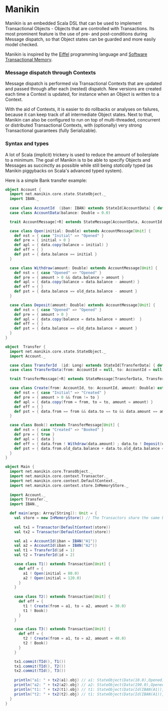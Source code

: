 # Manikin
Manikin is an embedded Scala DSL that can be used to implement Transactional Objects - Objects that are controlled with Transactions.
Its most prominent feature is the use of pre- and post-conditions during Message dispatch, so that Object states can be guarded and more easily model checked.

Manikin is inspired by the [Eiffel](https://www.eiffel.com) programming language and [Software Transactional Memory](https://en.wikipedia.org/wiki/Software_transactional_memory).

### Message dispatch through Contexts
Message dispatch is performed via Transactional Contexts that are updated and passed through after each (nested) dispatch.
New versions are created each time a Context is updated, for instance when an Object is written to a Context.

With the aid of Contexts, it is easier to do rollbacks or analyses on failures, because it can keep track of all intermediate Object states.
Next to that, Manikin can also be configured to run on top of multi-threaded, concurrent or distributed Transactional Contexts, with (optionally) very strong Transactional guarantees (fully Serializable).  
                                                           
### Syntax and types
A lot of Scala (implicit) trickery is used to reduce the amount of boilerplate to a minimum. 
The goal of Manikin is to be able to specify Objects and Messages as succinctly as possible while still being *statically* typed (as Manikin piggybacks on Scala's advanced typed system). 

Here is a simple Bank transfer example:
```scala
object Account {
  import net.manikin.core.state.StateObject._
  import IBAN._
  
  case class AccountId  (iban: IBAN) extends StateId[AccountData] { def initData = AccountData() }
  case class AccountData(balance: Double = 0.0)

  trait AccountMessage[+R] extends StateMessage[AccountData, AccountId, R]

  case class Open(initial: Double) extends AccountMessage[Unit] {
    def nst = { case "Initial" => "Opened" }
    def pre = { initial > 0 }
    def apl = { data.copy(balance = initial) }
    def eff = { }
    def pst = { data.balance == initial }
  }

  case class Withdraw(amount: Double) extends AccountMessage[Unit] {
    def nst = { case "Opened" => "Opened" }
    def pre = { amount > 0 && data.balance > amount }
    def apl = { data.copy(balance = data.balance - amount) }
    def eff = { }
    def pst = { data.balance == old_data.balance - amount }
  }

  case class Deposit(amount: Double) extends AccountMessage[Unit] {
    def nst = { case "Opened" => "Opened" }
    def pre = { amount > 0 }
    def apl = { data.copy(balance = data.balance + amount)  }
    def eff = { }
    def pst = { data.balance == old_data.balance + amount }
  }
}
```
```scala
object  Transfer {
  import net.manikin.core.state.StateObject._
  import Account._

  case class TransferId  (id: Long) extends StateId[TransferData] { def initData = TransferData() }
  case class TransferData(from: AccountId = null, to: AccountId = null, amount: Double = 0.0)

  trait TransferMessage[+R] extends StateMessage[TransferData, TransferId, R]

  case class Create(from: AccountId, to: AccountId, amount: Double) extends TransferMessage[Unit] {
    def nst = { case "Initial" => "Created" }
    def pre = { amount > 0 && from != to }
    def apl = { data.copy(from = from, to = to, amount = amount) }
    def eff = { }
    def pst = { data.from == from && data.to == to && data.amount == amount }
  }

  case class Book() extends TransferMessage[Unit] {
    def nst = { case "Created" => "Booked" }
    def pre = { true }
    def apl = { data }
    def eff = { data.from ! Withdraw(data.amount) ; data.to ! Deposit(data.amount)  }
    def pst = { data.from.old_data.balance + data.to.old_data.balance == data.from.data.balance + data.to.data.balance }
  }
}
```  
```scala
object Main {
  import net.manikin.core.TransObject._
  import net.manikin.core.context.Transactor._
  import net.manikin.core.context.DefaultContext._
  import net.manikin.core.context.store.InMemoryStore._
  
  import Account._
  import Transfer._
  import IBAN._

  def main(args: Array[String]): Unit = {
    val store = new InMemoryStore() // The Transactors share the same backing Store
    
    val tx1 = Transactor(DefaultContext(store))
    val tx2 = Transactor(DefaultContext(store))

    val a1 = AccountId(iban = IBAN("A1"))
    val a2 = AccountId(iban = IBAN("A2"))
    val t1 = TransferId(id = 1)
    val t2 = TransferId(id = 2)

    case class T1() extends Transaction[Unit] {
      def eff = {
        a1 ! Open(initial = 80.0)
        a2 ! Open(initial = 120.0)
      }
    }
    
    case class T2() extends Transaction[Unit] {
      def eff = {
        t1 ! Create(from = a1, to = a2, amount = 30.0)
        t1 ! Book()
      }
    }

    case class T3() extends Transaction[Unit] {
      def eff = {
        t2 ! Create(from = a1, to = a2, amount = 40.0)
        t2 ! Book()
      }
    }

    tx1.commit(TId(), T1())
    tx1.commit(TId(), T2())
    tx2.commit(TId(), T3())
    
    println("a1: " + tx2(a1).obj) // a1: StateObject(Data(10.0),Opened)
    println("a2: " + tx2(a2).obj) // a2: StateObject(Data(190.0),Opened)
    println("t1: " + tx2(t1).obj) // t1: StateObject(Data(Id(IBAN(A1)),Id(IBAN(A2)),30.0),Booked)
    println("t2: " + tx2(t2).obj) // t1: StateObject(Data(Id(IBAN(A1)),Id(IBAN(A2)),40.0),Booked)
  }
}
```
